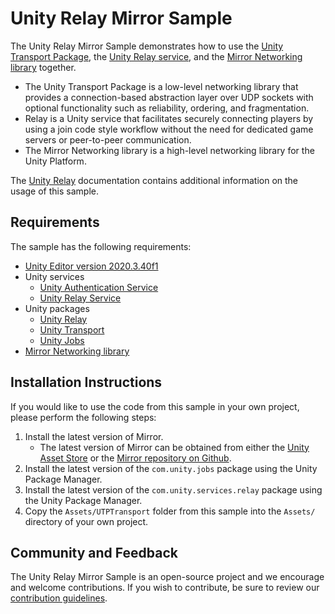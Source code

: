 # Unity Relay Mirror Sample
The Unity Relay Mirror Sample demonstrates how to use the [Unity Transport Package](https://docs.unity3d.com/Packages/com.unity.transport@latest), the [Unity Relay service](https://docs.unity.com/relay), and the [Mirror Networking library](https://mirror-networking.com/) together. 

* The Unity Transport Package is a low-level networking library that provides a connection-based abstraction layer over UDP sockets with optional functionality such as reliability, ordering, and fragmentation.
* Relay is a Unity service that facilitates securely connecting players by using a join code style workflow without the need for dedicated game servers or peer-to-peer communication.
* The Mirror Networking library is a high-level networking library for the Unity Platform.

The [Unity Relay](https://docs.unity.com/relay) documentation contains additional information on the usage of this sample.
## Requirements
The sample has the following requirements:
* [Unity Editor version 2020.3.40f1](https://unity3d.com/unity/whats-new/2020.3.40)
* Unity services
	* [Unity Authentication Service](https://docs.unity.com/authentication)
	* [Unity Relay Service](https://docs.unity.com/relay)
* Unity packages
	* [Unity Relay](https://docs.unity3d.com/Packages/com.unity.services.relay@latest) 
	* [Unity Transport](https://docs.unity3d.com/Packages/com.unity.transport@latest) 
    * [Unity Jobs](https://docs.unity3d.com/Packages/com.unity.jobs@latest)
* [Mirror Networking library](https://mirror-networking.com/)
## Installation Instructions
If you would like to use the code from this sample in your own project, please perform the following steps:
1. Install the latest version of Mirror.
    * The latest version of Mirror can be obtained from either the [Unity Asset Store](https://assetstore.unity.com/packages/tools/network/mirror-129321) or the [Mirror repository on Github](https://github.com/vis2k/mirror).
2. Install the latest version of the `com.unity.jobs` package using the Unity Package Manager.
3. Install the latest version of the `com.unity.services.relay` package using the Unity Package Manager.
4. Copy the `Assets/UTPTransport` folder from this sample into the `Assets/` directory of your own project.

## Community and Feedback
The Unity Relay Mirror Sample is an open-source project and we encourage and welcome
contributions. If you wish to contribute, be sure to review our
[contribution guidelines](CONTRIBUTING.md).